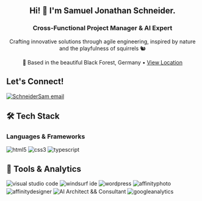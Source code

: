 <br>
<br>
    <h2 align=center>Hi! 👋 I'm Samuel Jonathan Schneider.</h2>
        <div align="center">
            <h3>Cross-Functional Project Manager & AI Expert</h3>
            <p>Crafting innovative solutions through agile engineering, inspired by nature and the playfulness of squirrels 🐿</p>
            <p>🌲 Based in the beautiful Black Forest, Germany • <a href="https://goo.gl/maps/yqxCkCvaanBDVWXA8" target="_blank">View Location</a></p>
        </div>
    <h2 align="left">Let's Connect!</h2>
        <div style="display: flex; gap: 4px; flex-wrap: wrap;">
            <a href="mailto:mail@sjschneider.de" target="_blank">
                <img src="https://img.shields.io/badge/write%20me-D7E3FC" alt="SchneiderSam email">
            </a>
        </div>
    <h2 align="left">🛠️ Tech Stack</h2>
        <h3>Languages & Frameworks</h3>
        <div style="display: flex; gap: 4px; flex-wrap: wrap;">
            <img src="https://img.shields.io/badge/HTML5-E34F26?style=for-the-badge&logo=html5&logoColor=white" alt="html5" />
            <img src="https://img.shields.io/badge/CSS3-1572B6?style=for-the-badge&logo=css3&logoColor=white" alt="css3" />
            <img src="https://img.shields.io/badge/TypeScript-3178C6?style=for-the-badge&logo=typescript&logoColor=white" alt="typescript" />
        </div>
    <h2 align="left">🔧 Tools & Analytics</h2>
        <div style="display: flex; gap: 4px; flex-wrap: wrap;">
            <img src="https://img.shields.io/badge/Visual_Studio_Code-0078D4?style=for-the-badge&logo=visual%20studio%20code&logoColor=white" alt="visual studio code" />
            <img src="https://img.shields.io/badge/Windsurf-000000?style=for-the-badge&logo=codeium&logoColor=white" alt="windsurf ide" />
            <img src="https://img.shields.io/badge/Wordpress-21759B?style=for-the-badge&logo=wordpress&logoColor=white" alt="wordpress" />
            <img src="https://img.shields.io/badge/affinityphoto-%237E4DD2.svg?style=for-the-badge&logo=affinity-photo&logoColor=white" alt="affinityphoto">
            <img src="https://img.shields.io/badge/affinitydesginer-%231B72BE.svg?style=for-the-badge&logo=affinity-designer&logoColor=white" alt="affinitydesigner">
            <img src="https://img.shields.io/badge/AI-Architect%20&&%20Consultant-6c757d?style=for-the-badge&logo=robot&logoColor=white" alt="AI Architect && Consultant" />
            <img src="https://img.shields.io/badge/Google%20Analytics-E37400?style=for-the-badge&logo=google%20analytics&logoColor=white" alt="googleanalytics" />
        </div>
<br>